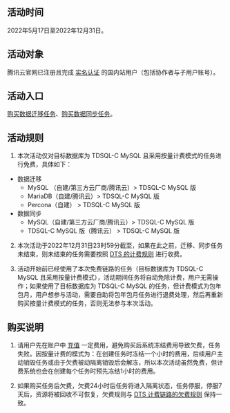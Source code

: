 ## 活动时间

2022年5月17日至2022年12月31日。

## 活动对象

腾讯云官网已注册且完成 [实名认证](https://cloud.tencent.com/document/product/378/3629) 的国内站用户（包括协作者与子用户账号）。

## 活动入口
[购买数据迁移任务](https://buy.cloud.tencent.com/migration)、[购买数据同步任务](https://buy.cloud.tencent.com/replication)。

## 活动规则

1. 本次活动仅对目标数据库为 TDSQL-C MySQL 且采用按量计费模式的任务进行免费，具体如下：

 - 数据迁移
    - MySQL （自建/第三方云厂商/腾讯云）> TDSQL-C MySQL 版
    - MariaDB（自建/腾讯云）> TDSQL-C MySQL 版
    - Percona（自建） > TDSQL-C MySQL 版
 - 数据同步
    - MySQL（自建/第三方云厂商/腾讯云）> TDSQL-C MySQL 版
    - TDSQL-C MySQL 版（腾讯云） > TDSQL-C MySQL 版

2. 本次活动于2022年12月31日23时59分截至，如果在此之前，迁移、同步任务未结束，则未结束的任务需要按照 [DTS 的计费规则](https://cloud.tencent.com/document/product/571/18736) 进行收费。

3. 活动开始前已经使用了本次免费链路的任务（目标数据库为 TDSQL-C MySQL 且采用按量计费模式），活动期间任务将自动免除计费，用户无需操作；如果使用了目标数据库为 TDSQL-C MySQL 的任务，但计费模式为包年包月，用户想参与活动，需要自助将包年包月任务进行退费处理，然后再重新购买按量计费模式的任务，否则无法参与本次活动。

## 购买说明

1. 请用户先在账户中 [充值](https://console.cloud.tencent.com/expense/recharge) 一定费用，避免购买后系统冻结费用导致欠费，任务失败。因按量计费的模式为：在创建任务时冻结一个小时的费用，后续用户主动销毁任务或由于欠费被动隔离销毁后会解冻，所以本次活动虽然免费，但计费系统也会在创建每个任务时预先冻结1小时的费用。

2. 如果购买任务后欠费，欠费24小时后任务将进入隔离状态，任务停服，停服7天后，资源将被回收不可恢复，欠费规则与 [DTS 计费链路的欠费规则](https://cloud.tencent.com/document/product/571/70470) 保持一致。

